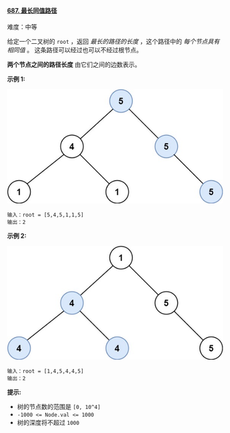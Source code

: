 ﻿#### [687\. 最长同值路径](https://leetcode.cn/problems/longest-univalue-path/)

难度：中等

给定一个二叉树的 `root` ，返回 _最长的路径的长度_ ，这个路径中的 _每个节点具有相同值_ 。 这条路径可以经过也可以不经过根节点。

**两个节点之间的路径长度** 由它们之间的边数表示。

**示例 1:**

![](./assets/img/Question0687_01.jpg)

```
输入：root = [5,4,5,1,1,5]
输出：2
```

**示例 2:**

![](./assets/img/Question0687_02.jpg)

```
输入：root = [1,4,5,4,4,5]
输出：2
```

**提示:**

-   树的节点数的范围是 `[0, 10^4]` 
-   `-1000 <= Node.val <= 1000`
-   树的深度将不超过 `1000` 
